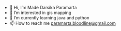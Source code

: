 - 👋 Hi, I’m Made Darsika Paramarta
- 👀 I’m interested in gis mapping
- 🌱 I’m currently learning java and python
- 📫 How to reach me paramarta.bloodline@gmail.com

<!---
MDarsikaP/MDarsikaP is a ✨ special ✨
--->
